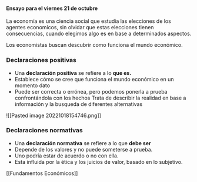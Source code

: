 #### Ensayo para el viernes 21 de octubre

La economía es una ciencia social que estudia las elecciones de los agentes economícos, sin olvidar que estas elecciones tienen consecuencias, cuando elegimos algo es en base a determinados aspectos.

Los economistas buscan descubrir como funciona el mundo económico.

### Declaraciones positivas
- Una **declaración positiva** se refiere a lo **que es.**
- Establece cómo se cree que funciona el mundo económico en un momento dato
- Puede ser correcta o errónea, pero podemos ponerla a prueba confrontándola con los hechos
Trata de describir la realidad en base a información y la busqueda de diferentes alternativas 

![[Pasted image 20221018154746.png]]

### Declaraciones normativas
- Una **declaración normativa** se refiere a lo que **debe ser** 
- Depende de los valores y no puede someterse a prueba.
- Uno podría estar de acuerdo o no con ella.
- Esta influida por la ética y los juicios de valor, basado en lo subjetivo.


 [[Fundamentos Económicos]]
 